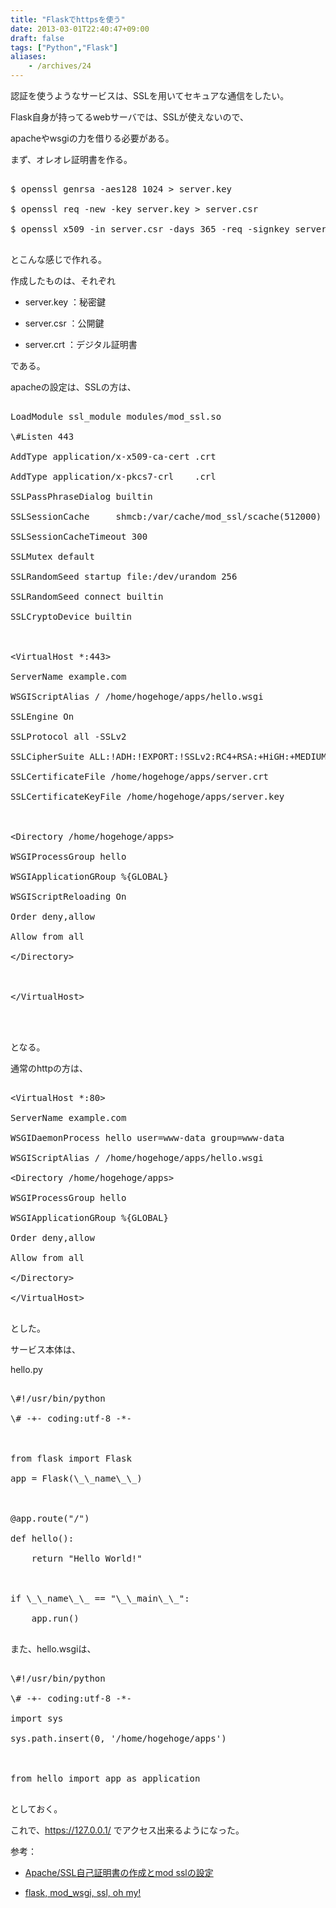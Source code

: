 ```yaml
---
title: "Flaskでhttpsを使う"
date: 2013-03-01T22:40:47+09:00
draft: false
tags: ["Python","Flask"]
aliases:
    - /archives/24
---
```


認証を使うようなサービスは、SSLを用いてセキュアな通信をしたい。
Flask自身が持ってるwebサーバでは、SSLが使えないので、
apacheやwsgiの力を借りる必要がある。

まず、オレオレ証明書を作る。

<pre>
$ openssl genrsa -aes128 1024 > server.key
$ openssl req -new -key server.key > server.csr
$ openssl x509 -in server.csr -days 365 -req -signkey server.key > server.crt
</pre>
とこんな感じで作れる。
作成したものは、それぞれ

* server.key ：秘密鍵
* server.csr  ：公開鍵
* server.crt   ：デジタル証明書

である。

apacheの設定は、SSLの方は、
<pre>
LoadModule ssl_module modules/mod_ssl.so
\#Listen 443
AddType application/x-x509-ca-cert .crt
AddType application/x-pkcs7-crl    .crl
SSLPassPhraseDialog builtin
SSLSessionCache     shmcb:/var/cache/mod_ssl/scache(512000)
SSLSessionCacheTimeout 300
SSLMutex default
SSLRandomSeed startup file:/dev/urandom 256
SSLRandomSeed connect builtin
SSLCryptoDevice builtin

&lt;VirtualHost *:443>
ServerName example.com
WSGIScriptAlias / /home/hogehoge/apps/hello.wsgi
SSLEngine On
SSLProtocol all -SSLv2
SSLCipherSuite ALL:!ADH:!EXPORT:!SSLv2:RC4+RSA:+HiGH:+MEDIUM:+LOW
SSLCertificateFile /home/hogehoge/apps/server.crt
SSLCertificateKeyFile /home/hogehoge/apps/server.key

&lt;Directory /home/hogehoge/apps>
WSGIProcessGroup hello
WSGIApplicationGRoup %{GLOBAL}
WSGIScriptReloading On
Order deny,allow
Allow from all
&lt;/Directory>

&lt;/VirtualHost>

</pre>
となる。
通常のhttpの方は、
<pre>
&lt;VirtualHost *:80>
ServerName example.com
WSGIDaemonProcess hello user=www-data group=www-data
WSGIScriptAlias / /home/hogehoge/apps/hello.wsgi
&lt;Directory /home/hogehoge/apps>
WSGIProcessGroup hello
WSGIApplicationGRoup %{GLOBAL}
Order deny,allow
Allow from all
&lt;/Directory>
&lt;/VirtualHost>
</pre>
とした。

サービス本体は、
hello.py
<pre>
\#!/usr/bin/python
\# -+- coding:utf-8 -*-

from flask import Flask
app = Flask(\_\_name\_\_)

@app.route("/")
def hello():
    return "Hello World!"

if \_\_name\_\_ == "\_\_main\_\_":
    app.run()
</pre>
また、hello.wsgiは、
<pre>
\#!/usr/bin/python
\# -+- coding:utf-8 -*-
import sys
sys.path.insert(0, '/home/hogehoge/apps')

from hello import app as application
</pre>
としておく。

これで、https://127.0.0.1/ でアクセス出来るようになった。

参考：

* [Apache/SSL自己証明書の作成とmod sslの設定](http://www.maruko2.com/mw/Apache/SSL%E8%87%AA%E5%B7%B1%E8%A8%BC%E6%98%8E%E6%9B%B8%E3%81%AE%E4%BD%9C%E6%88%90%E3%81%A8mod_ssl%E3%81%AE%E8%A8%AD%E5%AE%9A)
* [flask, mod_wsgi, ssl, oh my!](http://www.subdimension.co.uk/2012/11/10/flask_modwsgi_ssl_oh_my.html)


